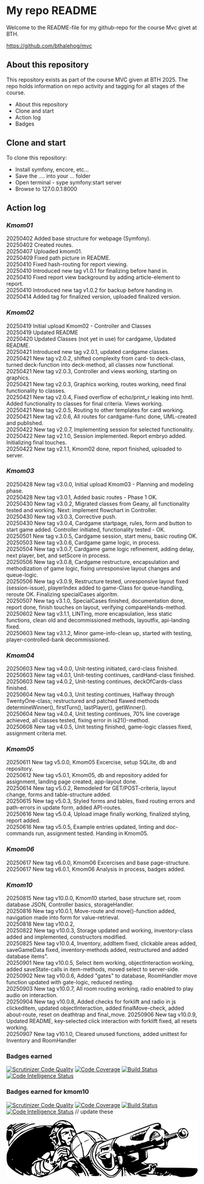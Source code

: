 # My repo README

Welcome to the README-file for my github-repo for the course Mvc givet at BTH.

https://github.com/bthalehog/mvc  

## About this repository
This repository exists as part of the course MVC given at BTH 2025.
The repo holds information on repo activity and tagging for all stages of the course.

- About this repository
- Clone and start
- Action log
- Badges

## Clone and start

To clone this repository:  
- Install symfony, encore, etc...  
- Save the .... into your ... folder  
- Open terminal - sype symfony:start server  
- Browse to 127.0.0.1:8000  

## Action log

### _Kmom01_
20250402 Added base structure for webpage (Symfony).   
20250402 Created routes.  
20250407 Uploaded kmom01.  
20250409 Fixed path picture in README.  
20250410 Fixed hash-routing for report viewing.  
20250410 Introduced new tag v1.0.1 for finalizing before hand in.  
20250410 Fixed report view background by adding article-element to report.  
20250410 Introduced new tag v1.0.2 for backup before handing in.  
20250414 Added tag for finalized version, uploaded finalized version.  

### _Kmom02_  
20250419 Initial upload Kmom02 - Controller and Classes  
20250419 Updated README  
20250420 Updated Classes (not yet in use) for cardgame, Updated README.  
20250421 Introduced new tag v2.0.1, updated cardgame classes.  
20250421 New tag v2.0.2, shifted complexity from card- to deck-class, turned deck-function into deck-method, all classes now functional.  
20250421 New tag v2.0.3, Controller and views working, starting on graphics.  
20250421 New tag v2.0.3, Graphics working, routes working, need final functionality to classes.  
20250421 New tag v2.0.4, Fixed overflow of echo/print_r leaking into hmtl. Added functionality to classes for final criteria. Views working.  
20250421 New tag v2.0.5, Routing to other templates for card working.   
20250421 New tag v2.0.6, All routes for cardgame-func done, UML-created and published.  
20250422 New tag v2.0.7, Implementing session for selected functionality.  
20250422 New tag v2.1.0, Session implemented. Report embryo added. Initializing final touches.  
20250422 New tag v2.1.1, Kmom02 done, report finished, uploaded to server.  
  
### _Kmom03_  
20250428 New tag v3.0.0, Initial upload Kmom03 - Planning and modeling phase.  
20250428 New tag v3.0.1, Added basic routes - Phase 1 OK.  
20250430 New tag v3.0.2, Migrated classes from Geany, all functionality tested and working. Next: implement flowchart in Controller.  
20250430 New tag v3.0.3, Corrective push.   
20250430 New tag v3.0.4, Cardgame startpage, rules, form and button to start game added. Controller initiated, functionality tested - OK.  
20250501 New tag v.3.0.5, Cardgame session, start menu, basic routing OK.  
20250503 New tag v3.0.6, Cardgame game logic, in process.  
20250504 New tag v3.0.7, Cardgame game logic refinement, adding delay, next player, bet, and setScore in process.  
20250506 New tag v3.0.8, Cardgame restructure, encapsulation and methodization of game logic, fixing unresponsive layout changes and queue-logic.    
20250506 New tag v3.0.9, Restructure tested, unresponsive layout fixed (session-issue), playerIndex added to game-Class for queue-handling, reroute OK. Finalizing specialCases algoritm.  
20250507 New tag v3.1.0, SpecialCases finished, documentation done, report done, finish touches on layout, verifying compareHands-method.  
20250602 New tag v3.1.1, LINTing, more encapsulation, less static functions, clean old and decommissioned methods, layoutfix, api-landing fixed.  
20250603 New tag v3.1.2, Minor game-info-clean up, started with testing, player-controlled-bank decommissioned.  
  
### _Kmom04_  
20250603 New tag v4.0.0, Unit-testing initiated, card-class finished.  
20250603 New tag v4.0.1, Unit-testing continues, cardHand-class finished.  
20250603 New tag v4.0.2, Unit-testing continues, deckOfCards-class finished.  
20250604 New tag v4.0.3, Unit testing continues, Halfway through TwentyOne-class; restructured and patched flawed methods determineWinner(), firstTurn(), lastPlayer(), getWinner().  
20250604 New tag v4.0.4, Unit testing continues, 70% line coverage achieved, all classes tested, fixing error in is21()-method.  
20250608 New tag v4.0.5, Unit testing finished, game-logic classes fixed, assignment criteria met.  

### _Kmom05_  
20250611 New tag v5.0.0, Kmom05 Excercise, setup SQLite, db and repository.  
20250612 New tag v5.0.1, Kmom05, db and repository added for assignment, landing page created, app-layout done.  
20250614 New tag v5.0.2, Remodeled for GET/POST-criteria, layout change, forms and table-structure added.  
20250615 New tag v5.0.3, Styled forms and tables, fixed routing errors and path-errors in update form, added API-routes.  
20250616 New tag v5.0.4, Upload image finally working, finalized styling, report added.  
20250616 New tag v5.0.5, Example entries updated, linting and doc-commands run, assignment tested. Handing in Kmom05.  

### _Kmom06_

20250617 New tag v6.0.0, Kmom06 Excercises and base page-structure.  
20250617 New tag v6.0.1, Kmom06 Analysis in process, badges added.

### _Kmom10_ 
20250815 New tag v10.0.0, Kmom10 started, base structure set, room database JSON, Controller basics, storageHandler.  
20250816 New tag v10.0.1, Move-route and move()-function added, navigation made into form for value-retrieval.  
20250818 New tag v10.0.2,  
20250822 New tag v10.0.3, Storage updated and working, inventory-class added and implemented, constructors modified.  
20250825 New tag v10.0.4, Inventory, addItem fixed, clickable areas added, saveGameData fixed, inventory-methods added, restructured and added database items".  
20250901 New tag v10.0.5, Select item working, objectInteraction working, added saveState-calls in item-methods, moved select to server-side.  
20250902 New tag v10.0.6, Added "gates" to database, RoomHandler move function updated with gate-logic, reduced nesting.  
20250903 New tag v10.0.7, All room routing working, radio enabled to play audio on interaction.  
20250904 New tag v10.0.8, Added checks for forklift and radio in js clickedItem, updated objectInteraction, added finalMove-check, added about-route, reset on deathtrap and final_move.
20250906 New tag v10.0.9, Updated README, key-selected click interaction with forklift fixed, all resets working.  
20250907 New tag v10.1.0, Cleared unused functions, added unittest for Inventory and RoomHandler  

### Badges earned
[![Scrutinizer Code Quality](https://scrutinizer-ci.com/g/bthalehog/mvc/badges/quality-score.png?b=main)](https://scrutinizer-ci.com/g/bthalehog/mvc/?branch=main)
[![Code Coverage](https://scrutinizer-ci.com/g/bthalehog/mvc/badges/coverage.png?b=main)](https://scrutinizer-ci.com/g/bthalehog/mvc/?branch=main)
[![Build Status](https://scrutinizer-ci.com/g/bthalehog/mvc/badges/build.png?b=main)](https://scrutinizer-ci.com/g/bthalehog/mvc/build-status/main)
[![Code Intelligence Status](https://scrutinizer-ci.com/g/bthalehog/mvc/badges/code-intelligence.svg?b=main)](https://scrutinizer-ci.com/code-intelligence)

### Badges earned for kmom10
[![Scrutinizer Code Quality](https://scrutinizer-ci.com/g/bthalehog/mvc/badges/quality-score.png?b=main)](https://scrutinizer-ci.com/g/bthalehog/mvc/?branch=main)
[![Code Coverage](https://scrutinizer-ci.com/g/bthalehog/mvc/badges/coverage.png?b=main)](https://scrutinizer-ci.com/g/bthalehog/mvc/?branch=main)
[![Build Status](https://scrutinizer-ci.com/g/bthalehog/mvc/badges/build.png?b=main)](https://scrutinizer-ci.com/g/bthalehog/mvc/build-status/main)
[![Code Intelligence Status](https://scrutinizer-ci.com/g/bthalehog/mvc/badges/code-intelligence.svg?b=main)](https://scrutinizer-ci.com/code-intelligence) // update these

![](./public/img/bwtailgun.png)

